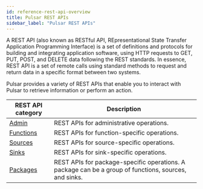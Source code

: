 ```yaml
---
id: reference-rest-api-overview
title: Pulsar REST APIs
sidebar_label: "Pulsar REST APIs"
---
```


A REST API (also known as RESTful API, REpresentational State Transfer Application Programming Interface) is a set of definitions and protocols for building and integrating application software, using HTTP requests to GET, PUT, POST, and DELETE data following the REST standards. In essence, REST API is a set of remote calls using standard methods to request and return data in a specific format between two systems. 

Pulsar provides a variety of REST APIs that enable you to interact with Pulsar to retrieve information or perform an action. 

| REST API category | Description |
| --- | --- |
| [Admin](https://pulsar.apache.org/admin-rest-api/?version=master) | REST APIs for administrative operations.|
| [Functions](https://pulsar.apache.org/functions-rest-api/?version=master) | REST APIs for function-specific operations.|
| [Sources](https://pulsar.apache.org/source-rest-api/?version=master) | REST APIs for source-specific operations.|
| [Sinks](https://pulsar.apache.org/sink-rest-api/?version=master) | REST APIs for sink-specific operations.|
| [Packages](https://pulsar.apache.org/packages-rest-api/?version=master) | REST APIs for package-specific operations. A package can be a group of functions, sources, and sinks.|


